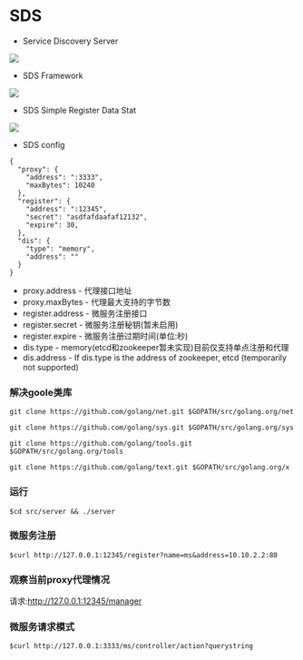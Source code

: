 # SDS
* Service Discovery Server

![](https://github.com/cube-group/SDS/blob/master/images/icon.png)

* SDS Framework

![](https://github.com/cube-group/SDS/blob/master/images/framework.png)

* SDS Simple Register Data Stat

![](https://github.com/cube-group/SDS/blob/master/images/manager.png)
* SDS config
```
{
  "proxy": {
    "address": ":3333",
    "maxBytes": 10240
  },
  "register": {
    "address": ":12345",
    "secret": "asdfafdaafaf12132",
    "expire": 30,
  },
  "dis": {
    "type": "memory",
    "address": ""
  }
}
```
* proxy.address - 代理接口地址
* proxy.maxBytes - 代理最大支持的字节数
* register.address - 微服务注册接口
* register.secret - 微服务注册秘钥(暂未启用)
* register.expire - 微服务注册过期时间(单位:秒)
* dis.type - memory(etcd和zookeeper暂未实现)目前仅支持单点注册和代理
* dis.address - If dis.type is the address of zookeeper, etcd (temporarily not supported)


### 解决goole类库
```
git clone https://github.com/golang/net.git $GOPATH/src/golang.org/net

git clone https://github.com/golang/sys.git $GOPATH/src/golang.org/sys

git clone https://github.com/golang/tools.git $GOPATH/src/golang.org/tools

git clone https://github.com/golang/text.git $GOPATH/src/golang.org/x
```

### 运行
```
$cd src/server && ./server
```
### 微服务注册
```
$curl http://127.0.0.1:12345/register?name=ms&address=10.10.2.2:80
```
### 观察当前proxy代理情况
请求:http://127.0.0.1:12345/manager
### 微服务请求模式
```
$curl http://127.0.0.1:3333/ms/controller/action?querystring
```